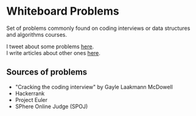 # Whiteboard Problems
Set of problems commonly found on coding interviews or data structures and algorithms courses.  
  
I tweet about some problems [here](https://twitter.com/MATwarog).  
I write articles about other ones [here](https://medium.com/@maciej.twarog).  

## Sources of problems
- "Cracking the coding interview" by Gayle Laakmann McDowell
- Hackerrank
- Project Euler
- SPhere Online Judge (SPOJ)
